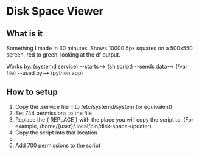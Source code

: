 # Disk Space Viewer

## What is it
Something I made in 30 minutes. Shows 10000 5px squares on a 500x550 screen, red to green, looking at the df output.

Works by:
(systemd service) --starts--> (sh script) --sends data--> (/var file) --used by--> (python app)

## How to setup

1. Copy the .service file into /etc/systemd/system (or equivalent)
2. Set 744 permissions to the file
3. Replace the { REPLACE } with the place you will copy the script to. (For example, /home/{user}/.local/bin/disk-space-updater)
4. Copy the script into that location
5. 
6. Add 700 permissions to the script
